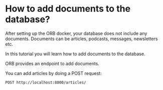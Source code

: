 # How to add documents to the database?

After setting up the ORB docker, your database does not include any documents. Documents can be articles, podcasts, messages, newsletters etc.

In this tutorial you will learn how to add documents to the database.

ORB provides an endpoint to add documents.

You can add articles by doing a POST request:

```bash
POST http://localhost:8000/articles/
```